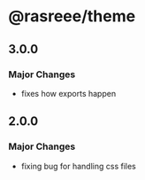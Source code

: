 # @rasreee/theme

## 3.0.0

### Major Changes

- fixes how exports happen

## 2.0.0

### Major Changes

- fixing bug for handling css files
